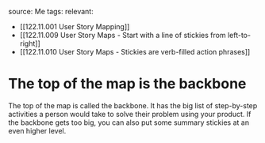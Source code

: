 source: Me
tags:
relevant:
- [[122.11.001 User Story Mapping]]
- [[122.11.009 User Story Maps - Start with a line of stickies from left-to-right]]
- [[122.11.010 User Story Maps - Stickies are verb-filled action phrases]]

# The top of the map is the backbone

The top of the map is called the backbone. It has the big list of step-by-step activities a person would take to solve their problem using your product. If the backbone gets too big, you can also put some summary stickies at an even higher level.

